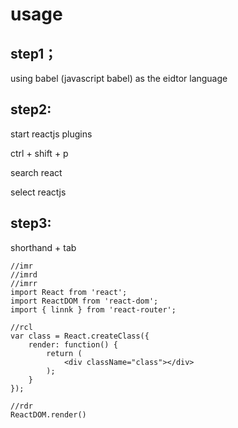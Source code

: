 # usage


## step1；

using babel (javascript babel) as the eidtor language


## step2:

start reactjs plugins

ctrl + shift + p

search react

select reactjs

## step3:

shorthand + tab

```code
//imr
//imrd
//imrr
import React from 'react';
import ReactDOM from 'react-dom';
import { linnk } from 'react-router';

//rcl
var class = React.createClass({
    render: function() {
        return (
            <div className="class"></div>
        );
    }
});

//rdr
ReactDOM.render()


``` 













